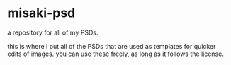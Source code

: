 # misaki-psd
a repository for all of my PSDs.

this is where i put all of the PSDs that are used as templates for quicker edits of images. you can use these freely, as long as it follows the license.
